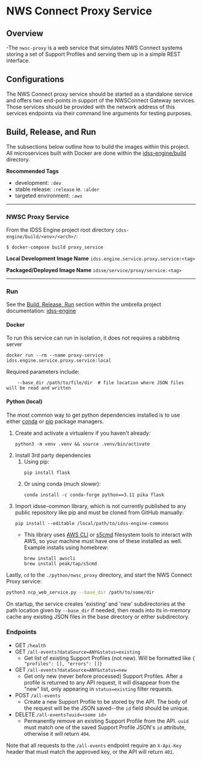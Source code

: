 # NWS Connect Proxy Service

## Overview
-The `nwsc-proxy` is a web service that simulates NWS Connect systems storing a set of Support Profiles and serving them up in a simple REST interface.

## Configurations
The NWS Connect proxy service should be started as a standalone service and offers two end-points in support of the NWSConnect Gateway services. Those services should be provided with the network address of this services endpoints via their command line arguments for testing purposes.


## Build, Release, and Run
The subsections below outline how to build the images within this project. All microservices built with Docker are done within the
[idss-engine/build](https://github.com/NOAA-GSL/idss-engine/build/) directory.

**Recommended Tags**
- development: `:dev`
- stable release: `:release` ie. `:alder`
- targeted environment: `:aws`

---
### NWSC Proxy Service
From the IDSS Engine project root directory `idss-engine/build/<env>/<arch>/`:

`$ docker-compose build proxy_service`

**Local Development Image Name** `idss.engine.service.proxy.service:<tag>`

**Packaged/Deployed Image Name** `idsse/service/proxy/service:<tag>`

---

### Run

See the [Build, Release, Run](https://github.com/NOAA-GSL/idss-engine/blob/main/README.md#running-idss-engine) section within the umbrella project documentation: [idss-engine](https://github.com/NOAA-GSL/idss-engine)

#### Docker

To run this service can run in isolation, it does not requires a rabbitmq server

```
docker run --rm --name proxy-service idss.engine.service.proxy.service:local
```

Required parameters include:
```
    --base_dir /path/to/file/dir  # file location where JSON files will be read and written
```
#### Python (local)

The most common way to get python dependencies installed is to use either [conda](https://docs.conda.io/projects/conda/en/latest/user-guide/install/index.html#installing-conda-on-a-system-that-has-other-python-installations-or-packages) or [pip](https://packaging.python.org/en/latest/tutorials/installing-packages/) package managers.

1. Create and activate a virtualenv if you haven't already:
    ```
    python3 -m venv .venv && source .venv/bin/activate
    ```
2. Install 3rd party dependencies
   1. Using pip:
        ```
        pip install flask
        ```
    1. Or using conda (much slower):
        ```
        conda install -c conda-forge python==3.11 pika flask
        ```
3. Import idsse-common library, which is not currently published to any public repository like pip and must be cloned from GitHub manually:
    ```
    pip install --editable /local/path/to/idss-engine-commons
    ```
    - This library uses [AWS CLI](https://docs.aws.amazon.com/cli/latest/userguide/getting-started-install.html) or [s5cmd](https://github.com/peak/s5cmd/blob/master/README.md#installation) filesystem tools to interact with AWS, so your machine must have one of these installed as well. Example installs using homebrew:
        ```
        brew install awscli
        brew install peak/tap/s5cmd
        ```

Lastly, `cd` to the `./python/nwsc_proxy` directory, and start the NWS Connect Proxy service:
```sh
python3 ncp_web_service.py --base_dir /path/to/some/dir
```

On startup, the service creates 'existing' and 'new' subdirectories at the path location given by `--base_dir` if needed, then reads into its in-memory cache any existing JSON files in the base directory or either subdirectory.

### Endpoints
- GET `/health`
- GET `/all-events?dataSource=ANY&status=existing`
  - Get list of existing Support Profiles (not new). Will be formatted like `{ "profiles": [], "errors": []}`
- GET `/all-events?dataSource=ANY&status=new`
  - Get only new (never before processed) Support Profiles. After a profile is returned to any API request, it will disappear from the "new" list, only appearing in `status=existing` filter requests.
- POST `/all-events`
  - Create a new Support Profile to be stored by the API. The body of the request will be the JSON saved--the `id` field should be unique.
- DELETE `/all-events?uuid=<some id>`
  - Permanently remove an existing Support Profile from the API. `uuid` must match one of the saved Support Profile JSON's `id` attribute, otherwise it will return `404`.

Note that all requests to the `/all-events` endpoint require an `X-Api-Key` header that must match the approved key, or the API will return `401`.